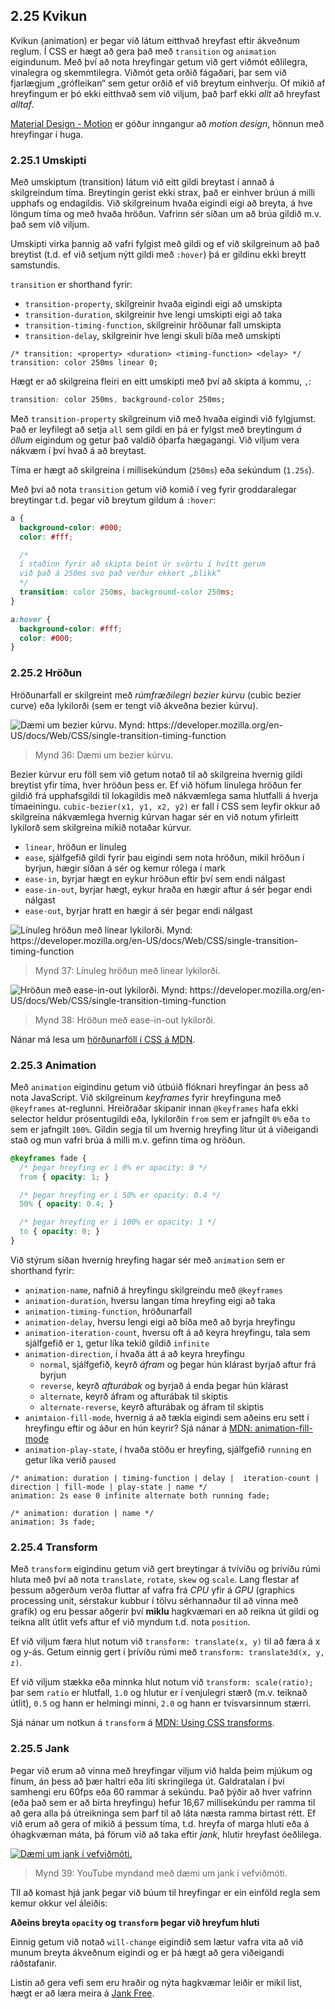 
## 2.25 Kvikun

Kvikun (animation) er þegar við látum eitthvað hreyfast eftir ákveðnum reglum. Í CSS er hægt að gera það með `transition` og `animation` eigindunum. Með því að nota hreyfingar getum við gert viðmót eðlilegra, vinalegra og skemmtilegra. Viðmót geta orðið fágaðari, þar sem við fjarlægjum „grófleikan“ sem getur orðið ef við breytum einhverju. Of mikið af hreyfingum er þó ekki eitthvað sem við viljum, það þarf ekki _allt_ að hreyfast _alltaf_.

[Material Design - Motion](https://material.google.com/motion/material-motion.html) er góður inngangur að _motion design_, hönnun með hreyfingar í huga.

### 2.25.1 Umskipti

Með umskiptum (transition) látum við eitt gildi breytast í annað á skilgreindum tíma. Breytingin gerist ekki strax, það er einhver brúun á milli upphafs og endagildis. Við skilgreinum hvaða eigindi eigi að breyta, á hve löngum tíma og með hvaða hröðun. Vafrinn sér síðan um að brúa gildið m.v. það sem við viljum.

Umskipti virka þannig að vafri fylgist með gildi og ef við skilgreinum að það breytist (t.d. ef við setjum nýtt gildi með `:hover`) þá er gildinu ekki breytt samstundis.

`transition` er shorthand fyrir:

* `transition-property`, skilgreinir hvaða eigindi eigi að umskipta
* `transition-duration`, skilgreinir hve lengi umskipti eigi að taka
* `transition-timing-function`, skilgreinir hröðunar fall umskipta
* `transition-delay`, skilgreinir hve lengi skuli bíða með umskipti

```
/* transition: <property> <duration> <timing-function> <delay> */
transition: color 250ms linear 0;
```

Hægt er að skilgreina fleiri en eitt umskipti með því að skipta á kommu, `,`:

```css
transition: color 250ms, background-color 250ms;
```

Með `transition-property` skilgreinum við með hvaða eigindi við fylgjumst. Það er leyfilegt að setja `all` sem gildi en þá er fylgst með breytingum _á öllum_ eigindum og getur það valdið óþarfa hægagangi. Við viljum vera nákvæm í því hvað á að breytast.

Tíma er hægt að skilgreina í millisekúndum (`250ms`) eða sekúndum (`1.25s`).

Með því að nota `transition` getum við komið í veg fyrir groddaralegar breytingar t.d. þegar við breytum gildum á `:hover`:

```css
a {
  background-color: #000;
  color: #fff;

  /*
  í staðinn fyrir að skipta beint úr svörtu í hvítt gerum
  við það á 250ms svo það verður ekkert „blikk“
  */
  transition: color 250ms, background-color 250ms;
}

a:hover {
  background-color: #fff;
  color: #000;
}
```

### 2.25.2 Hröðun

Hröðunarfall er skilgreint með _rúmfræðilegri bezier kúrvu_ (cubic bezier curve) eða lykilorði (sem er tengt við ákveðna bezier kúrvu).

![](../img/cubic-bezier.png "Dæmi um bezier kúrvu. Mynd: https://developer.mozilla.org/en-US/docs/Web/CSS/single-transition-timing-function")
> Mynd 36: Dæmi um bezier kúrvu.

Bezier kúrvur eru föll sem við getum notað til að skilgreina hvernig gildi breytist yfir tíma, hver hröðun þess er. Ef við höfum línulega hröðun fer gildið frá upphafsgildi til lokagildis með nákvæmlega sama hlutfalli á hverja tímaeiningu. `cubic-bezier(x1, y1, x2, y2)` er fall í CSS sem leyfir okkur að skilgreina nákvæmlega hvernig kúrvan hagar sér en við notum yfirleitt lykilorð sem skilgreina mikið notaðar kúrvur.

* `linear`, hröðun er línuleg
* `ease`, sjálfgefið gildi fyrir þau eigindi sem nota hröðun, mikil hröðun í byrjun, hægir síðan á sér og kemur rólega í mark
* `ease-in`, byrjar hægt en eykur hröðun eftir því sem endi nálgast
* `ease-in-out`, byrjar hægt, eykur hraða en hægir aftur á sér þegar endi nálgast
* `ease-out`, byrjar hratt en hægir á sér þegar endi nálgast

![](../img/cubic-bezier-linear.png "Línuleg hröðun með linear lykilorði. Mynd: https://developer.mozilla.org/en-US/docs/Web/CSS/single-transition-timing-function")
> Mynd 37: Línuleg hröðun með linear lykilorði.

![](../img/cubic-bezier-ease-in-out.png "Hröðun með ease-in-out lykilorði. Mynd: https://developer.mozilla.org/en-US/docs/Web/CSS/single-transition-timing-function")
> Mynd 38: Hröðun með ease-in-out lykilorði.

Nánar má lesa um [hörðunarföll í CSS á MDN](https://developer.mozilla.org/en-US/docs/Web/CSS/single-transition-timing-function).

### 2.25.3 Animation

Með `animation` eigindinu getum við útbúið flóknari hreyfingar án þess að nota JavaScript. Við skilgreinum _keyframes_ fyrir hreyfinguna með `@keyframes` at-reglunni. Hreiðraðar skipanir innan `@keyframes` hafa ekki selector heldur prósentugildi eða, lykilorðin `from` sem er jafngilt `0%` eða `to` sem er jafngilt `100%`. Gildin segja til um hvernig hreyfing lítur út á viðeigandi stað og mun vafri brúa á milli m.v. gefinn tíma og hröðun.

```css
@keyframes fade {
  /* þegar hreyfing er í 0% er opacity: 0 */
  from { opacity: 1; }

  /* þegar hreyfing er í 50% er opacity: 0.4 */
  50% { opacity: 0.4; }

  /* þegar hreyfing er í 100% er opacity: 1 */
  to { opacity: 0; }
}
```

Við stýrum síðan hvernig hreyfing hagar sér með `animation` sem er shorthand fyrir:

* `animation-name`, nafnið á hreyfingu skilgreindu með `@keyframes`
* `animation-duration`, hversu langan tíma hreyfing eigi að taka
* `animation-timing-function`, hröðunarfall
* `animation-delay`, hversu lengi eigi að bíða með að byrja hreyfingu
* `animation-iteration-count`, hversu oft á að keyra hreyfingu, tala sem sjálfgefið er `1`, getur líka tekið gildið `infinite`
* `animation-direction`, í hvaða átt á að keyra hreyfingu
  - `normal`, sjálfgefið, keyrð _áfram_ og þegar hún klárast byrjað aftur frá byrjun
  - `reverse`, keyrð _afturábak_ og byrjað á enda þegar hún klárast
  - `alternate`, keyrð áfram og afturábak til skiptis
  - `alternate-reverse`, keyrð afturábak og áfram til skiptis
* `animtaion-fill-mode`, hvernig á að tækla eigindi sem aðeins eru sett í hreyfingu eftir og áður en hún keyrir? Sjá nánar á [MDN: animation-fill-mode](https://developer.mozilla.org/en-US/docs/Web/CSS/animation-fill-mode)
* `animation-play-state`, í hvaða stöðu er hreyfing, sjálfgefið `running` en getur líka verið `paused`

```
/* animation: duration | timing-function | delay |  iteration-count | direction | fill-mode | play-state | name */
animation: 2s ease 0 infinite alternate both running fade;

/* animation: duration | name */
animation: 3s fade;
```

### 2.25.4 Transform

Með `transform` eigindinu getum við gert breytingar á tvívíðu og þrívíðu rúmi hluta með því að nota `translate`, `rotate`, `skew` og `scale`. Lang flestar af þessum aðgerðum verða fluttar af vafra frá _CPU_ yfir á _GPU_ (graphics processing unit, sérstakur kubbur í tölvu sérhannaður til að vinna með grafík) og eru þessar aðgerir því **miklu** hagkvæmari en að reikna út gildi og teikna allt útlit vefs aftur ef við myndum t.d. nota `position`.

Ef við viljum færa hlut notum við `transform: translate(x, y)` til að færa á x og y-ás. Getum einnig gert í þrívíðu rúmi með `transform: translate3d(x, y, z)`.

Ef við viljum stækka eða minnka hlut notum við `transform: scale(ratio);` þar sem `ratio` er hlutfall, `1.0` og hlutur er í venjulegri stærð (m.v. teiknað útlit), `0.5` og hann er helmingi minni, `2.0` og hann er tvisvarsinnum stærri.

Sjá nánar um notkun á `transform` á [MDN: Using CSS transforms](https://developer.mozilla.org/en-US/docs/Web/CSS/CSS_Transforms/Using_CSS_transforms).

### 2.25.5 Jank

Þegar við erum að vinna með hreyfingar viljum við halda þeim mjúkum og fínum, án þess að þær haltri eða líti skringilega út. Galdratalan í því samhengi eru 60fps eða 60 rammar á sekúndu. Það þýðir að hver vafrinn (eða það sem er að birta hreyfingu) hefur 16,67 millisekúndu per ramma til að gera alla þá útreikninga sem þarf til að láta næsta ramma birtast rétt. Ef við erum að gera of mikið á þessum tíma, t.d. hreyfa of marga hluti eða á óhagkvæman máta, þá förum við að taka eftir _jank_, hlutir hreyfast óeðlilega.

[![](../img/youtube-jank.jpg "Dæmi um jank í vefviðmóti.")](https://www.youtube.com/embed/-62uPWUxgcg)
> Mynd 39: YouTube myndand með dæmi um jank í vefviðmóti.

TIl að komast hjá jank þegar við búum til hreyfingar er ein einföld regla sem kemur okkur vel áleiðis:

**Aðeins breyta `opacity` og `transform` þegar við hreyfum hluti**

Einnig getum við notað `will-change` eigindið sem lætur vafra vita að við munum breyta ákveðnum eigindi og er þá hægt að gera viðeigandi ráðstafanir.

Listin að gera vefi sem eru hraðir og nýta hagkvæmar leiðir er mikil list, hægt er að læra meira á [Jank Free](http://jankfree.org/).
